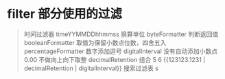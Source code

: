 # filter 部分使用的过滤

> 时间过滤器 timeYYMMDDhhmmss
> 换算单位   byteFormatter
> 判断返回值   booleanFormatter
> 取值为保留小数点位数，四舍五入   percentageFormatter
> 数字添加逗号   digitalInterval
> 没有自动添加小数点0.00 不做向上向下取整   decimalRetention
> 组合 5 6   {{123123.1231 | decimalRetention | digitalInterval}}
> 搜索过滤表
s
